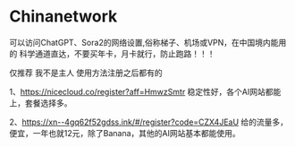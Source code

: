 # Chinanetwork
可以访问ChatGPT、Sora2的网络设置,俗称梯子、机场或VPN，在中国境内能用的
科学通道直达，不要买年卡，月卡就行，防止跑路！！！

仅推荐 我不是主人 使用方法注册之后都有的

1、https://nicecloud.co/register?aff=HmwzSmtr 稳定性好，各个AI网站都能上，套餐选择多。

2、https://xn--4gq62f52gdss.ink/#/register?code=CZX4JEaU 给的流量多，便宜，一年也就12元，除了Banana，其他的AI网站基本都能使用。
